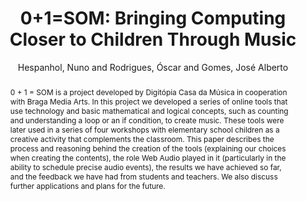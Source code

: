 --- 
title: "0+1=SOM: Bringing Computing Closer to Children Through Music" 
abstract: "0 + 1 = SOM is a project developed by Digitópia Casa da Música in cooperation with Braga Media Arts. In this project we developed a series of online tools that use technology and basic mathematical and logical concepts, such as counting and understanding a loop or an if condition, to create music. These tools were later used in a series of four workshops with elementary school children as a creative activity that complements the classroom. This paper describes the process and reasoning behind the creation of the tools (explaining our choices when creating the contents), the role Web Audio played in it (particularly in the ability to schedule precise audio events), the results we have achieved so far, and the feedback we have had from students and teachers. We also discuss further applications and plans for the future." 
address: "Berlin" 
author: "Hespanhol, Nuno and Rodrigues, Óscar and Gomes, José Alberto"
webAuthor: "Nuno Hespanhol, Óscar Rodrigues, José Alberto Gomes" 
booktitle: "Proceedings of the International Web Audio Conference" 
editor: "Monschke, Jan and Guttandin, Christoph and Schnell, Norbert and Jenkinson, Thomas and Schaedler, Jack" 
month: "Proceedings of the International Web Audio Conference"
pages: "" 
publisher: "TU Berlin" 
series: "WAC '18"
type: "Paper"  
year: "2018" 
id: "2018_1" 
tags: year2018
media: none 
pdflink: /_data/papers/pdf/2018/2018_1.pdf
ISSN: 2663-5844
---